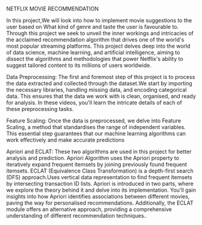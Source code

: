 NETFLIX MOVIE RECOMMENDATION

In this project,We will look into how to implement movie suggestions to the user based on What kind of genre and taste the user is favourable to. Through this project we seek to unveil the inner workings and intricacies of the acclaimed recommendation algorithm that drives one of the world's most popular streaming platforms. This project delves deep into the world of data science, machine learning, and artificial intelligence, aiming to dissect the algorithms and methodologies that power Netflix's ability to suggest tailored content to its millions of users worldwide.

Data Preprocessing: The first and foremost step of this project is to process the data extracted and collected through the dataset.We start by importing the necessary libraries, handling missing data, and encoding categorical data. This ensures that the data we work with is clean, organised, and ready for analysis. In these videos, you'll learn the intricate details of each of these preprocessing tasks.

Feature Scaling: Once the data is preprocessed, we delve into Feature Scaling, a method that standardises the range of independent variables. This essential step guarantees that our machine learning algorithms can work effectively and make accurate predictions

Apriori and ECLAT: These two algorithms are used in this project for better analysis and prediction. Apriori Algorithm uses the Apriori property to iteratively expand frequent itemsets by joining previously found frequent itemsets. ECLAT (Equivalence Class Transformation) is a depth-first search (DFS) approach.Uses vertical data representation to find frequent itemsets by intersecting transaction ID lists. Apriori is introduced in two parts, where we explore the theory behind it and delve into its implementation. You'll gain insights into how Apriori identifies associations between different movies, paving the way for personalised recommendations. Additionally, the ECLAT module offers an alternative approach, providing a comprehensive understanding of different recommendation techniques..
